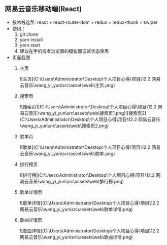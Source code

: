 ## 网易云音乐移动端(React)
* 技术栈选型: react + react-router-dom + redux + redux-thunk + swiper
* 使用：
    1. git clone
    2. yarn install
    3. yarn start 
    4. 建议在手机或者浏览器的模拟器调试状态使用
* 页面截图
    1. 主页
    
       ![主页](C:\Users\Administrator\Desktop\个人项目心得\项目\12.2 网易云音乐\wang_yi_yun\src\assets\web\主页.png)
    
    2. 搜索页
    
       ![搜索页1](C:\Users\Administrator\Desktop\个人项目心得\项目\12.2 网易云音乐\wang_yi_yun\src\assets\web\搜索页1.png)![搜索页2](C:\Users\Administrator\Desktop\个人项目心得\项目\12.2 网易云音乐\wang_yi_yun\src\assets\web\搜索页2.png)
    
    3. 歌单页
    
       ![歌单](C:\Users\Administrator\Desktop\个人项目心得\项目\12.2 网易云音乐\wang_yi_yun\src\assets\web\歌单.png)
    
    4. 排行榜页
    
       ![排行榜](C:\Users\Administrator\Desktop\个人项目心得\项目\12.2 网易云音乐\wang_yi_yun\src\assets\web\排行榜.png)
    
    5. 歌单详情页
    
       ![歌单详情](C:\Users\Administrator\Desktop\个人项目心得\项目\12.2 网易云音乐\wang_yi_yun\src\assets\web\歌单详情.png)
    
    6. 歌曲详情页
    
       ![歌曲详情](C:\Users\Administrator\Desktop\个人项目心得\项目\12.2 网易云音乐\wang_yi_yun\src\assets\web\歌曲详情.png)